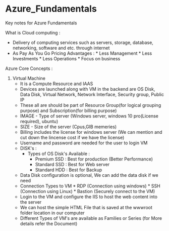 # Azure_Fundamentals
Key notes for Azure Fundamentals

What is Cloud computing :
   * Delivery of computing services such as servers, storage, database, networking, software and etc. through internet
   * As Pay As You Go Pricing
Advantages :
    * Less Management
    * Less Investments
    * Less Operations
    * Focus on business
 
 Azure Core Concepts :
 1. Virtual Machine 
       * It is a Compute Resource and IAAS 
       * Devices are launched along with VM in the backend are OS Disk, Data Disk, Virtual Network, Network Interface, Security group, Public IP
       * These all are should be part of Resource Group(for logical grouping purpose) and Subscription(for billing purpose)
       * IMAGE - Type of server (Windows server, windows 10 pro(License required), ubuntu)
       * SIZE - Size of the server (Cpus,GIB memeries)
       * Billing includes the license for windows server (We can mention and cut down the lincense cost if we have the license)
       * Username and password are needed for the user to login VM
       * DISK's :
         * Types of OS Disk's Available :
             * Premium SSD : Best for production (Better Performance)
             * Standard SSD : Best for Web server
             * Standard HDD : Best for Backup
       * Data Disk configuration is optional, We can add the data disk if we need 
       * Connection Types to VM 
                 * RDP (Connection using windows)
                 * SSH (Connection using Linux)
                 * Bastion (Securely connect to the VM)
       * Login to the VM and configure the IIS to host the web content into the server
       * We can host the simple HTML File that is saved at the wwwroot folder location in our computer
       * Different Types of VM's are available as Families or Series (for More details refer the Document)
           
       

